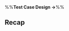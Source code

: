 <link rel="stylesheet" href="{{baseUrl}}/css/textbook.css">

<div class="website-content">

%%**Test Case Design &rarr;**%%

## Recap

<div id="main">

<include src="recap/embed.md" />
<include src="exercises/embed.md" />

</div>

</div>
